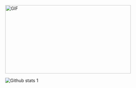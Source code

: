 <img align="middle" alt="GIF" src="https://github.com/abhisheknaiidu/abhisheknaiidu/blob/master/code.gif?raw=true" width="400" height="220" />



![Github stats 1](https://github-readme-stats.vercel.app/api?username=SedatErdogan&show_icons=true&theme=gradient) 
